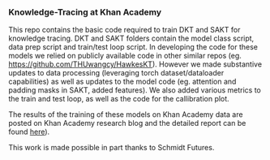 ### Knowledge-Tracing at Khan Academy

This repo contains the basic code required to train DKT and SAKT for knowledge tracing. DKT and SAKT folders contain the model class script, data prep script and train/test loop script.
In developing the code for these models we relied on publicly available code in other similar repos (eg. https://github.com/THUwangcy/HawkesKT). 
However we made substantive updates to data processing (leveraging torch dataset/dataloader capabilities) as well as updates to the model code (eg. attention and padding masks in SAKT, added features). 
We also added various metrics to the train and test loop, as well as the code for the callibration plot. 

The results of the training of these models on Khan Academy data are posted on Khan Academy research blog and the detailed report can be found  [here](https://drive.google.com/file/d/1nMc1vgVLw7v2Gug-RL4Nse1yry53kYlX/view?usp=drive_link)). 

This work is made possible in part thanks to Schmidt Futures. 
